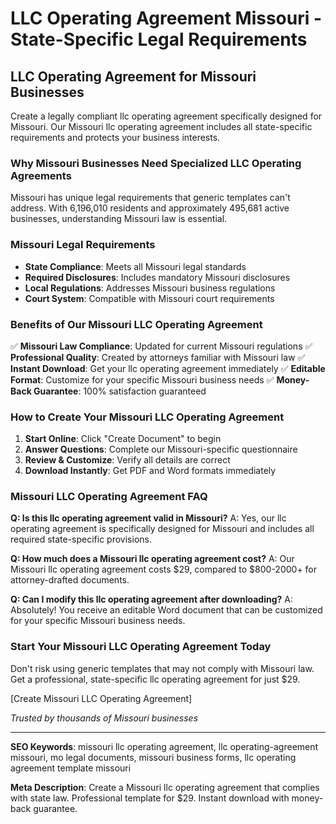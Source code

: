 # LLC Operating Agreement Missouri - State-Specific Legal Requirements

## LLC Operating Agreement for Missouri Businesses

Create a legally compliant llc operating agreement specifically designed for Missouri. Our Missouri llc operating agreement includes all state-specific requirements and protects your business interests.

### Why Missouri Businesses Need Specialized LLC Operating Agreements

Missouri has unique legal requirements that generic templates can't address. With 6,196,010 residents and approximately 495,681 active businesses, understanding Missouri law is essential.

### Missouri Legal Requirements

- **State Compliance**: Meets all Missouri legal standards
- **Required Disclosures**: Includes mandatory Missouri disclosures
- **Local Regulations**: Addresses Missouri business regulations
- **Court System**: Compatible with Missouri court requirements

### Benefits of Our Missouri LLC Operating Agreement

✅ **Missouri Law Compliance**: Updated for current Missouri regulations
✅ **Professional Quality**: Created by attorneys familiar with Missouri law
✅ **Instant Download**: Get your llc operating agreement immediately
✅ **Editable Format**: Customize for your specific Missouri business needs
✅ **Money-Back Guarantee**: 100% satisfaction guaranteed

### How to Create Your Missouri LLC Operating Agreement

1. **Start Online**: Click "Create Document" to begin
2. **Answer Questions**: Complete our Missouri-specific questionnaire
3. **Review & Customize**: Verify all details are correct
4. **Download Instantly**: Get PDF and Word formats immediately

### Missouri LLC Operating Agreement FAQ

**Q: Is this llc operating agreement valid in Missouri?**
A: Yes, our llc operating agreement is specifically designed for Missouri and includes all required state-specific provisions.

**Q: How much does a Missouri llc operating agreement cost?**
A: Our Missouri llc operating agreement costs $29, compared to $800-2000+ for attorney-drafted documents.

**Q: Can I modify this llc operating agreement after downloading?**
A: Absolutely! You receive an editable Word document that can be customized for your specific Missouri business needs.

### Start Your Missouri LLC Operating Agreement Today

Don't risk using generic templates that may not comply with Missouri law. Get a professional, state-specific llc operating agreement for just $29.

[Create Missouri LLC Operating Agreement]

*Trusted by thousands of Missouri businesses*

---

**SEO Keywords**: missouri llc operating agreement, llc operating-agreement missouri, mo legal documents, missouri business forms, llc operating agreement template missouri

**Meta Description**: Create a Missouri llc operating agreement that complies with state law. Professional template for $29. Instant download with money-back guarantee.
